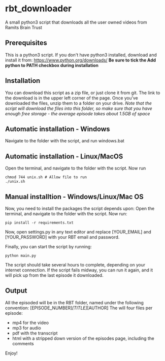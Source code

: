 # rbt_downloader
A small python3 script that downloads all the user owned videos from Ramits Brain Trust

## Prerequisites
This is a python3 script.
If you don't have python3 installed, download and install it from:
https://www.python.org/downloads/
**Be sure to tick the Add python to PATH checkbox during installation**

## Installation
You can download this script as a zip file, or just clone it from git. 
The link to the download is in the upper left corner of the page.
Once you've downloaded the files, unzip them to a folder on your drive.
*Note that the script will download the files into this folder, so make sure that you have enough free storage - the average episode takes about 1.5GB of space*

## Automatic installation - Windows
Navigate to the folder with the script, and run windows.bat

## Automatic installation - Linux/MacOS
Open the terminal, and navigate to the folder with the script.
Now run
```
chmod 744 unix.sh # Allow file to run
./unix.sh
```

## Manual installtion - Windows/Linux/Mac OS
Now, you need to install the packages the script depends upon:
Open the terminal, and navigate to the folder with the script.
Now run:
```
pip install -r requirements.txt
```

Now, open settings.py in any text editor and replace [YOUR_EMAIL] and [YOUR_PASSWORD] with your RBT email and password.

Finally, you can start the script by running:
```
python main.py
```

The script should take several hours to complete, depending on your internet connection.
If the script fails midway, you can run it again, and it will pick up from the last episode it downloaded.

## Output
All the episoded will be in the RBT folder, named under the following convention:
[EPISODE_NUMBER]_[TITLE]_[AUTHOR]
The will four files per episode:
- mp4 for the video
- mp3 for audio
- pdf with the transcript
- html with a stripped down version of the episodes page, including the comments

Enjoy!
